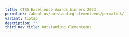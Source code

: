 ```yaml
---
title: CTSS Excellence Awards Winners 2023
permalink: /about-us/outstanding-clementeens/permalink/
variant: tiptap
description: ""
third_nav_title: Outstanding Clementeens
---
```

